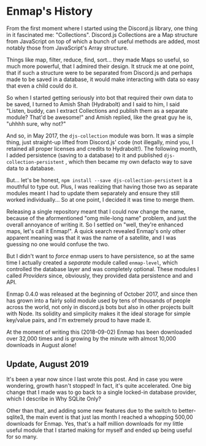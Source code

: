 # Enmap's History

From the first moment where I started using the Discord.js library, one thing in it fascinated me: "Collections". Discord.js Collections are a Map structure from JavaScript on top of which a bunch of useful methods are added, most notably those from JavaScript's Array structure.

Things like map, filter, reduce, find, sort... they made Maps so useful, so much more powerful, that I admired their design. It struck me at one point, that if such a structure were to be separated from Discord.js and perhaps made to be saved in a database, it would make interacting with data so easy that even a child could do it.

So when I started getting seriously into bot that required their own data to be saved, I turned to Amish Shah \(Hydrabolt\) and I said to him, I said "Listen, buddy, can I extract Collections and publish them as a separate module? That'd be awesome!" and Amish replied, like the great guy he is, "uhhhh sure, why not?"

And so, in May 2017, the `djs-collection` module was born. It was a simple thing, just straight-up lifted from Discord.js' code \(not illegally, mind you, I retained all proper licenses and credits to Hydrabolt!\). The following month, I added persistence \(saving to a database\) to it and published `djs-collection-persistent` , which then became my own defacto way to save data to a database.

But... let's be honest, `npm install --save djs-collection-persistent` is a mouthful to type out. Plus, I was realizing that having those two as separate modules meant I had to update them separately and ensure they still worked individually... So at one point, I decided it was time to merge them.

Releasing a single repository meant that I could now change the name, because of the aformentioned "omg mile-long name" problem, and just the overall annoyance of writing it. So I settled on "well, they're enhanced maps, let's call it Enmap!". A quick search revealed Enmap's only other apparent meaning was that it was the name of a satellite, and I was guessing no one would confuse the two.

But I didn't want to _force_ enmap users to have persistence, so at the same time I actually created a _separate_ module called `enmap-level`, which controlled the database layer and was completely optional. These modules I called _Providers_ since, obviously, they provided data persistence and and API.

Enmap 0.4.0 was released at the beginning of October 2017, and since then has grown into a fairly solid module used by tens of thousands of people across the world, not only in discord.js bots but also in other projects built with Node. Its solidity and simplicity makes it the ideal storage for simple key/value pairs, and I'm extremely proud to have made it.

At the moment of writing this \(2018-09-02\) Enmap has been downloaded over 32,000 times and is growing by the minute with almost 10,000 downloads in August alone!

## Update, August 2019

It's been a year now since I last wrote this post. And in case you were wondering, growth hasn't stopped! In fact, it's quite accelerated. One big change that I made was to go back to a single locked-in database provider, which I describe in Why SQLite Only?

Other than that, and adding some new features due to the switch to better-sqlite3, the main event is that just las month I reached a whopping 500,00 downloads for Enmap. Yes, that's a half million downloads for my little useful module that I started making for myself and ended up being useful for so many.

